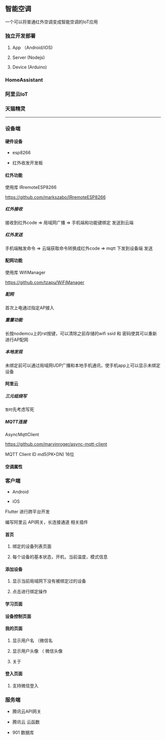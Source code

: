 ## 智能空调

一个可以将普通红外空调变成智能空调的IoT应用

### 独立开发部署

1. App （Android/iOS)

2. Server (Nodejs)

3. Device (Arduino)

### HomeAssistant

### 阿里云IoT

### 天猫精灵

---

### 设备端

#### 硬件设备

* esp8266

* 红外收发开发板  

#### 红外功能

使用库 IRremoteESP8266

https://github.com/markszabo/IRremoteESP8266

##### 红外接收

接收到红外code => 局域网广播 => 手机端和功能键绑定 发送到云端

##### 红外发送

手机端触发命令 => 云端获取命令转换成红外code => mqtt 下发到设备端 发送

#### 配网功能

使用库 WifiManager

https://github.com/tzapu/WiFiManager

##### 配网

首次上电通过指定AP接入

##### 重置功能

长按nodemcu上的rst按键，可以清除之前存储的wifi ssid 和 密码使其可以重新进行AP配网

##### 本地发现

未绑定前可以通过局域网UDP广播和本地手机通讯，使手机app上可以显示未绑定设备

#### 阿里云

##### 三元组烧写

`暂时`先考虑写死

##### MQTT连接

AsyncMqttClient

https://github.com/marvinroger/async-mqtt-client

MQTT Client ID  md5(PK+DN) 16位

#### 空调属性

### 客户端

* Android

* iOS

Flutter 进行跨平台开发

编写阿里云 API网关，长连接通道 相关插件

#### 首页

1. 绑定的设备列表页面

2. 每个设备的基本状态，开机，当前温度，模式信息

#### 添加设备

1. 显示当前局域网下没有被绑定过的设备

2. 点击进行绑定操作

#### 学习页面

#### 设备控制页面

#### 我的页面

1. 显示用户名 （微信名

2. 显示用户头像 （ 微信头像

3. 关于

#### 登入页面

1. 支持微信登入

### 服务端

* 腾讯云API网关

* 腾讯云 云函数

* 901 数据库
